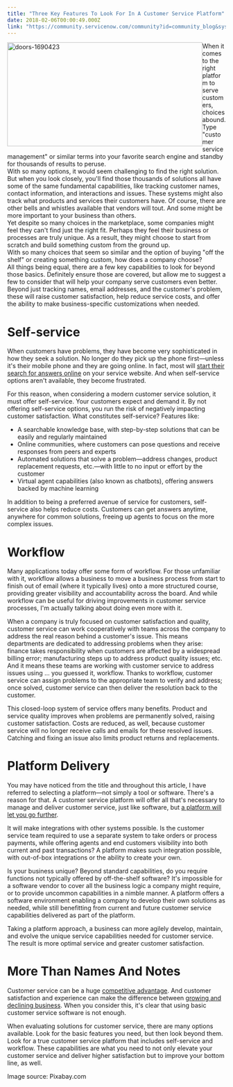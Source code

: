 ```yaml
---
title: "Three Key Features To Look For In A Customer Service Platform"
date: 2018-02-06T00:00:49.000Z
link: "https://community.servicenow.com/community?id=community_blog&sys_id=016ceaa1dbd0dbc01dcaf3231f961947"
---
```

<div><img alt="doors-1690423" class="alignnone wp-image-3069" height="240" src="https://insightsincustomerservice.files.wordpress.com/2018/02/doors-1690423.jpg" style="float: left;" width="450"/>When it comes to the right platform to serve customers, choices abound. Type "customer service management" or similar terms into your favorite search engine and standby for thousands of results to peruse.</div><div> </div><div>With so many options, it would seem challenging to find the right solution. But when you look closely, you'll find those thousands of solutions all have some of the same fundamental capabilities, like tracking customer names, contact information, and interactions and issues. These systems might also track what products and services their customers have. Of course, there are other bells and whistles available that vendors will tout. And some might be more important to your business than others.</div><div> </div><div>Yet despite so many choices in the marketplace, some companies might feel they can't find just the right fit. Perhaps they feel their business or processes are truly unique. As a result, they might choose to start from scratch and build something custom from the ground up.</div><div> </div><div>With so many choices that seem so similar and the option of buying "off the shelf" or creating something custom, how does a company choose?</div><div> </div><div>All things being equal, there are a few key capabilities to look for beyond those basics. Definitely ensure those are covered, but allow me to suggest a few to consider that will help your company serve customers even better. Beyond just tracking names, email addresses, and the customer's problem, these will raise customer satisfaction, help reduce service costs, and offer the ability to make business-specific customizations when needed.</div><div> </div><h1>Self-service</h1><p>When customers have problems, they have become very sophisticated in how they seek a solution. No longer do they pick up the phone first—unless it's their mobile phone and they are going online. In fact, most will <a title="o.forrester.com/blogs/17-01-30-top_trends_for_customer_service_in_2017_operations_become_smarter_and_more_strategic/" href="https://go.forrester.com/blogs/17-01-30-top_trends_for_customer_service_in_2017_operations_become_smarter_and_more_strategic/" rel="noopener" target="_blank">start their search for answers online</a> on your service website. And when self-service options aren't available, they become frustrated.</p><p></p><p>For this reason, when considering a modern customer service solution, it must offer self-service. Your customers expect and demand it. By not offering self-service options, you run the risk of negatively impacting customer satisfaction. What constitutes self-service? Features like:</p><p></p><ul><li>A searchable knowledge base, with step-by-step solutions that can be easily and regularly maintained</li><li>Online communities, where customers can pose questions and receive responses from peers and experts</li><li>Automated solutions that solve a problem—address changes, product replacement requests, etc.—with little to no input or effort by the customer</li><li>Virtual agent capabilities (also known as chatbots), offering answers backed by machine learning</li></ul><p></p><p>In addition to being a preferred avenue of service for customers, self-service also helps reduce costs. Customers can get answers anytime, anywhere for common solutions, freeing up agents to focus on the more complex issues.</p><p></p><h1>Workflow</h1><p>Many applications today offer some form of workflow. For those unfamiliar with it, workflow allows a business to move a business process from start to finish out of email (where it typically lives) onto a more structured course, providing greater visibility and accountability across the board. And while workflow can be useful for driving improvements in customer service processes, I'm actually talking about doing even more with it.</p><p></p><p>When a company is truly focused on customer satisfaction and quality, customer service can work cooperatively with teams across the company to address the real reason behind a customer's issue. This means departments are dedicated to addressing problems when they arise: finance takes responsibility when customers are affected by a widespread billing error; manufacturing steps up to address product quality issues; etc. And it means these teams are working with customer service to address issues using ... you guessed it, workflow. Thanks to workflow, customer service can assign problems to the appropriate team to verify and address; once solved, customer service can then deliver the resolution back to the customer.</p><p></p><p>This closed-loop system of service offers many benefits. Product and service quality improves when problems are permanently solved, raising customer satisfaction. Costs are reduced, as well, because customer service will no longer receive calls and emails for these resolved issues. Catching and fixing an issue also limits product returns and replacements.</p><p></p><h1>Platform Delivery</h1><p>You may have noticed from the title and throughout this article, I have referred to selecting a platform—not simply a tool or software. There's a reason for that. A customer service platform will offer all that's necessary to manage and deliver customer service, just like software, but <a title="ww.forbes.com/sites/adrianbridgwater/2015/03/17/whats-the-difference-between-a-software-product-and-a-platform/#191fe3956a60" href="https://www.forbes.com/sites/adrianbridgwater/2015/03/17/whats-the-difference-between-a-software-product-and-a-platform/#191fe3956a60" rel="noopener" target="_blank">a platform will let you go further</a>.</p><p></p><p>It will make integrations with other systems possible. Is the customer service team required to use a separate system to take orders or process payments, while offering agents and end customers visibility into both current and past transactions? A platform makes such integration possible, with out-of-box integrations or the ability to create your own.</p><p></p><p>Is your business unique? Beyond standard capabilities, do you require functions not typically offered by off-the-shelf software? It's impossible for a software vendor to cover all the business logic a company might require, or to provide uncommon capabilities in a nimble manner. A platform offers a software environment enabling a company to develop their own solutions as needed, while still benefitting from current and future customer service capabilities delivered as part of the platform.</p><p></p><p>Taking a platform approach, a business can more agilely develop, maintain, and evolve the unique service capabilities needed for customer service. The result is more optimal service and greater customer satisfaction.</p><p></p><h1>More Than Names And Notes</h1><p>Customer service can be a huge <a title="ww.inc.com/martin-zwilling/a-customer-experience-is-not-complete-without-exceptional-support.html" href="https://www.inc.com/martin-zwilling/a-customer-experience-is-not-complete-without-exceptional-support.html" rel="noopener" target="_blank">competitive advantage</a>. And customer satisfaction and experience can make the difference between <a title="ww.forbes.com/sites/martinzwilling/2013/10/11/customer-experience-controls-business-growth-today/#61f7fdeb1460" href="https://www.forbes.com/sites/martinzwilling/2013/10/11/customer-experience-controls-business-growth-today/#61f7fdeb1460" rel="noopener" target="_blank">growing and declining business</a>. When you consider this, it's clear that using basic customer service software is not enough.</p><p></p><p>When evaluating solutions for customer service, there are many options available. Look for the basic features you need, but then look beyond them. Look for a true customer service platform that includes self-service and workflow. These capabilities are what you need to not only elevate your customer service and deliver higher satisfaction but to improve your bottom line, as well.</p><p></p><p>Image source: Pixabay.com</p>